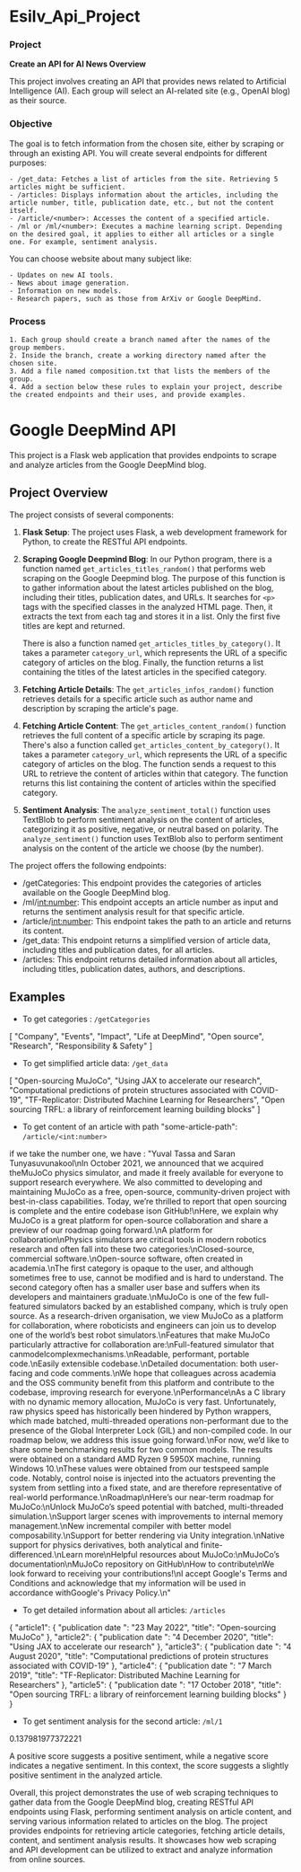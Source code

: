 # Esilv_Api_Project

### Project
**Create an API for AI News Overview**

This project involves creating an API that provides news related to Artificial Intelligence (AI). Each group will select an AI-related site (e.g., OpenAI blog) as their source.

### Objective

The goal is to fetch information from the chosen site, either by scraping or through an existing API. You will create several endpoints for different purposes:

    - /get_data: Fetches a list of articles from the site. Retrieving 5 articles might be sufficient.
    - /articles: Displays information about the articles, including the article number, title, publication date, etc., but not the content itself.
    - /article/<number>: Accesses the content of a specified article.
    - /ml or /ml/<number>: Executes a machine learning script. Depending on the desired goal, it applies to either all articles or a single one. For example, sentiment analysis.

You can choose website about many subject like:

    - Updates on new AI tools.
    - News about image generation.
    - Information on new models.
    - Research papers, such as those from ArXiv or Google DeepMind.



### Process

    1. Each group should create a branch named after the names of the group members.
    2. Inside the branch, create a working directory named after the chosen site.
    3. Add a file named composition.txt that lists the members of the group.
    4. Add a section below these rules to explain your project, describe the created endpoints and their uses, and provide examples.


# Google DeepMind API

This project is a Flask web application that provides endpoints to scrape and analyze articles from the Google DeepMind blog.

## Project Overview

The project consists of several components:

1. **Flask Setup**: The project uses Flask, a web development framework for Python, to create the RESTful API endpoints.

2. **Scraping Google Deepmind Blog**: In our Python program, there is a function named `get_articles_titles_random()` that performs web scraping on the Google Deepmind blog. The purpose of this function is to gather information about the latest articles published on the blog, including their titles, publication dates, and URLs. It searches for `<p>` tags with the specified classes in the analyzed HTML page. Then, it extracts the text from each tag and stores it in a list. Only the first five titles are kept and returned.

   There is also a function named `get_articles_titles_by_category()`. It takes a parameter `category_url`, which represents the URL of a specific category of articles on the blog. Finally, the function returns a list containing the titles of the latest articles in the specified category.

3. **Fetching Article Details**: The `get_articles_infos_random()` function retrieves details for a specific article such as author name and description by scraping the article's page.

4. **Fetching Article Content**: The `get_articles_content_random()` function retrieves the full content of a specific article by scraping its page. There's also a function called `get_articles_content_by_category()`. It takes a parameter `category_url`, which represents the URL of a specific category of articles on the blog. The function sends a request to this URL to retrieve the content of articles within that category. The function returns this list containing the content of articles within the specified category.

5. **Sentiment Analysis**: The `analyze_sentiment_total()` function uses TextBlob to perform sentiment analysis on the content of articles, categorizing it as positive, negative, or neutral based on polarity. The `analyze_sentiment()` function uses TextBlob also to perform sentiment analysis on the content of the article we choose (by the number).


The project offers the following endpoints:

- /getCategories: This endpoint provides the categories of articles available on the Google DeepMind blog.
- /ml/<int:number>: This endpoint accepts an article number as input and returns the sentiment analysis result for that specific article.
- /article/<int:number>: This endpoint takes the path to an article and returns its content.
- /get_data: This endpoint returns a simplified version of article data, including titles and publication dates, for all articles.
- /articles: This endpoint returns detailed information about all articles, including titles, publication dates, authors, and descriptions.


## Examples
- To get categories : `/getCategories`

[
  "Company",
  "Events",
  "Impact",
  "Life at DeepMind",
  "Open source",
  "Research",
  "Responsibility & Safety"
]

- To get simplified article data: `/get_data`

[
  "Open-sourcing MuJoCo",
  "Using JAX to accelerate our research",
  "Computational predictions of protein structures associated with COVID-19",
  "TF-Replicator: Distributed Machine Learning for Researchers",
  "Open sourcing TRFL: a library of reinforcement learning building blocks"
]

- To get content of an article with path "some-article-path": `/article/<int:number>`


if we take the number one, we have :
"Yuval Tassa and Saran Tunyasuvunakool\nIn October 2021, we announced that we acquired theMuJoCo physics simulator, and made it freely available for everyone to support research everywhere. We also committed to developing and maintaining MuJoCo as a free, open-source, community-driven project with best-in-class capabilities. Today, we’re thrilled to report that open sourcing is complete and the entire codebase ison GitHub!\nHere, we explain why MuJoCo is a great platform for open-source collaboration and share a preview of our roadmap going forward.\nA platform for collaboration\nPhysics simulators are critical tools in modern robotics research and often fall into these two categories:\nClosed-source, commercial software.\nOpen-source software, often created in academia.\nThe first category is opaque to the user, and although sometimes free to use, cannot be modified and is hard to understand. The second category often has a smaller user base and suffers when its developers and maintainers graduate.\nMuJoCo is one of the few full-featured simulators backed by an established company, which is truly open source. As a research-driven organisation, we view MuJoCo as a platform for collaboration, where roboticists and engineers can join us to develop one of the world’s best robot simulators.\nFeatures that make MuJoCo particularly attractive for collaboration are:\nFull-featured simulator that canmodelcomplexmechanisms.\nReadable, performant, portable code.\nEasily extensible codebase.\nDetailed documentation: both user-facing and code comments.\nWe hope that colleagues across academia and the OSS community benefit from this platform and contribute to the codebase, improving research for everyone.\nPerformance\nAs a C library with no dynamic memory allocation, MuJoCo is very fast. Unfortunately, raw physics speed has historically been hindered by Python wrappers, which made batched, multi-threaded operations non-performant due to the presence of the Global Interpreter Lock (GIL) and non-compiled code. In our roadmap below, we address this issue going forward.\nFor now, we’d like to share some benchmarking results for two common models. The results were obtained on a standard AMD Ryzen 9 5950X machine, running Windows 10.\nThese values were obtained from our testspeed sample code. Notably, control noise is injected into the actuators preventing the system from settling into a fixed state, and are therefore representative of real-world performance.\nRoadmap\nHere’s our near-term roadmap for MuJoCo:\nUnlock MuJoCo’s speed potential with batched, multi-threaded simulation.\nSupport larger scenes with improvements to internal memory management.\nNew incremental compiler with better model composability.\nSupport for better rendering via Unity integration.\nNative support for physics derivatives, both analytical and finite-differenced.\nLearn more\nHelpful resources about MuJoCo:\nMuJoCo’s documentation\nMuJoCo repository on GitHub\nHow to contribute\nWe look forward to receiving your contributions!\nI accept Google's Terms and Conditions and acknowledge that my information will be used in accordance withGoogle's Privacy Policy.\n"

- To get detailed information about all articles: `/articles`

{
  "article1": {
    "publication date ": "23 May 2022",
    "title": "Open-sourcing MuJoCo"
  },
  "article2": {
    "publication date ": "4 December 2020",
    "title": "Using JAX to accelerate our research"
  },
  "article3": {
    "publication date ": "4 August 2020",
    "title": "Computational predictions of protein structures associated with COVID-19"
  },
  "article4": {
    "publication date ": "7 March 2019",
    "title": "TF-Replicator: Distributed Machine Learning for Researchers"
  },
  "article5": {
    "publication date ": "17 October 2018",
    "title": "Open sourcing TRFL: a library of reinforcement learning building blocks"
  }
}

- To get sentiment analysis for the second article: `/ml/1`

0.137981977372221

A positive score suggests a positive sentiment, while a negative score indicates a negative sentiment. In this context, the score suggests a slightly positive sentiment in the analyzed article.


Overall, this project demonstrates the use of web scraping techniques to gather data from the Google DeepMind blog, creating RESTful API endpoints using Flask, performing sentiment analysis on article content, and serving various information related to articles on the blog. The project provides endpoints for retrieving article categories, fetching article details, content, and sentiment analysis results. It showcases how web scraping and API development can be utilized to extract and analyze information from online sources.


